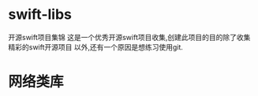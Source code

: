 # swift-libs
开源swift项目集锦
   这是一个优秀开源swift项目收集,创建此项目的目的除了收集精彩的swift开源项目
以外,还有一个原因是想练习使用git.


# 网络类库





